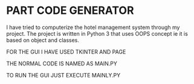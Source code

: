 # PART CODE GENERATOR
I have tried to computerize the hotel management system through my project.
The project is written in Python 3 that uses OOPS concept ie it is based on object and classes.

FOR THE GUI I HAVE USED TKINTER AND PAGE

THE NORMAL CODE IS NAMED AS MAIN.PY

TO RUN THE GUI JUST EXECUTE MAINLY.PY
